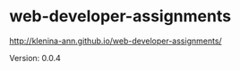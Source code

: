 # web-developer-assignments

http://klenina-ann.github.io/web-developer-assignments/

Version: 0.0.4